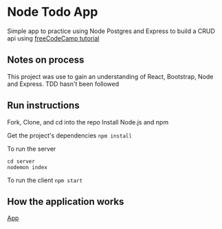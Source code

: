 # Node Todo App

Simple app to practice using Node Postgres and Express to build a CRUD api using [freeCodeCamp tutorial](https://www.youtube.com/watch?v=ldYcgPKEZC8)

## Notes on process

This project was use to gain an understanding of React, Bootstrap, Node and Express. TDD hasn't been followed

## Run instructions

Fork, Clone, and cd into the repo
Install Node.js and npm

Get the project's dependencies
```npm install ```

To run the server
```
cd server
nodemon index
```
To run the client
```npm start```

## How the application works
[App](node_todo/Todo.gif)